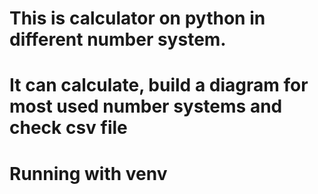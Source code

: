 # This is calculator on python in different number system. 
# It can calculate, build a diagram for most used number systems and check csv file
# Running with venv
